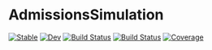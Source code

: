 # AdmissionsSimulation

[![Stable](https://img.shields.io/badge/docs-stable-blue.svg)](https://timholy.github.io/AdmissionsSimulation.jl/stable)
[![Dev](https://img.shields.io/badge/docs-dev-blue.svg)](https://timholy.github.io/AdmissionsSimulation.jl/dev)
[![Build Status](https://github.com/timholy/AdmissionsSimulation.jl/workflows/CI/badge.svg)](https://github.com/timholy/AdmissionsSimulation.jl/actions)
[![Build Status](https://travis-ci.com/timholy/AdmissionsSimulation.jl.svg?branch=master)](https://travis-ci.com/timholy/AdmissionsSimulation.jl)
[![Coverage](https://codecov.io/gh/timholy/AdmissionsSimulation.jl/branch/master/graph/badge.svg)](https://codecov.io/gh/timholy/AdmissionsSimulation.jl)
